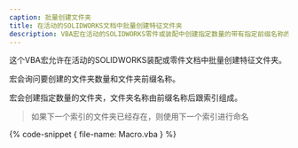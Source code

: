 ```yaml
---
caption: 批量创建文件夹
title: 在活动的SOLIDWORKS文档中批量创建特征文件夹
description: VBA宏在活动的SOLIDWORKS零件或装配中创建指定数量的带有指定前缀名称的特征文件夹
---
```

这个VBA宏允许在活动的SOLIDWORKS装配或零件文档中批量创建特征文件夹。

宏会询问要创建的文件夹数量和文件夹前缀名称。

宏会创建指定数量的文件夹，文件夹名称由前缀名称后跟索引组成。

> 如果下一个索引的文件夹已经存在，则使用下一个索引进行命名

{% code-snippet { file-name: Macro.vba } %}